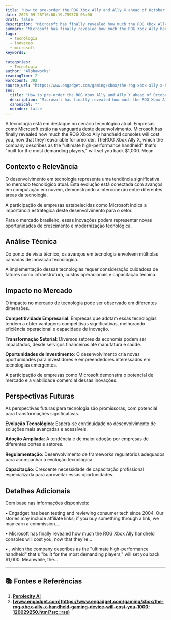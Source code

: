 ```yaml
---
title: "How to pre-order the ROG Xbox Ally and Ally X ahead of October 16"
date: 2025-09-26T16:00:19.759578-03:00
draft: false
description: "Microsoft has finally revealed how much the ROG Xbox Ally handheld consoles will cost you, now that they'reavailable for preorder. TheROG Xbox Ally X, which ..."
summary: "Microsoft has finally revealed how much the ROG Xbox Ally handheld consoles will cost you, now that they'reavailable for preorder. TheROG Xbox Ally X, which ..."
tags:
  - tecnologia
  - inovacao
  - microsoft
keywords:

categories:
  - Tecnologia
author: "Alphaworks"
readingTime: 2
wordCount: 392
source_url: "https://www.engadget.com/gaming/xbox/the-rog-xbox-ally-x-handheld-gaming-device-will-cost-you-1000-120029250.html?src=rss"
seo:
  title: "How to pre-order the ROG Xbox Ally and Ally X ahead of October 16"
  description: "Microsoft has finally revealed how much the ROG Xbox Ally handheld consoles will cost you, now that they'reavailable for preorder. TheROG Xbox Ally X, which ..."
  canonical: ""
  noindex: false
---
```


A tecnologia está em destaque no cenário tecnológico atual. Empresas como Microsoft estão na vanguarda deste desenvolvimento. Microsoft has finally revealed how much the ROG Xbox Ally handheld consoles will cost you, now that they'reavailable for preorder. TheROG Xbox Ally X, which the company describes as the "ultimate high-performance handheld" that's "built for the most demanding players," will set you back $1,000. Mean

## Contexto e Relevância

O desenvolvimento em tecnologia representa uma tendência significativa no mercado tecnológico atual. Esta evolução está conectada com avanços em computação em nuvem, demonstrando a interconexão entre diferentes áreas da tecnologia.

A participação de empresas estabelecidas como Microsoft indica a importância estratégica deste desenvolvimento para o setor.

Para o mercado brasileiro, essas inovações podem representar novas oportunidades de crescimento e modernização tecnológica.
## Análise Técnica

Do ponto de vista técnico, os avanços em tecnologia envolvem múltiplas camadas de inovação tecnológica.



A implementação dessas tecnologias requer consideração cuidadosa de fatores como infraestrutura, custos operacionais e capacitação técnica.
## Impacto no Mercado

O impacto no mercado de tecnologia pode ser observado em diferentes dimensões.

**Competitividade Empresarial**: Empresas que adotam essas tecnologias tendem a obter vantagens competitivas significativas, melhorando eficiência operacional e capacidade de inovação.

**Transformação Setorial**: Diversos setores da economia podem ser impactados, desde serviços financeiros até manufatura e saúde.

**Oportunidades de Investimento**: O desenvolvimento cria novas oportunidades para investidores e empreendedores interessados em tecnologias emergentes.

A participação de empresas como Microsoft demonstra o potencial de mercado e a viabilidade comercial dessas inovações.
## Perspectivas Futuras

As perspectivas futuras para tecnologia são promissoras, com potencial para transformações significativas.

**Evolução Tecnológica**: Espera-se continuidade no desenvolvimento de soluções mais avançadas e acessíveis.

**Adoção Ampliada**: A tendência é de maior adoção por empresas de diferentes portes e setores.

**Regulamentação**: Desenvolvimento de frameworks regulatórios adequados para acompanhar a evolução tecnológica.

**Capacitação**: Crescente necessidade de capacitação profissional especializada para aproveitar essas oportunidades.
## Detalhes Adicionais

Com base nas informações disponíveis:

• Engadget has been testing and reviewing consumer tech since 2004. Our stories may include affiliate links; if you buy something through a link, we may earn a commission....

• Microsoft has finally revealed how much the ROG Xbox Ally handheld consoles will cost you, now that they're...

• , which the company describes as the "ultimate high-performance handheld" that's "built for the most demanding players," will set you back $1,000. Meanwhile, the...



---

## 📚 Fontes e Referências

1. **[Perplexity AI](https://www.perplexity.ai/)**
2. **[www.engadget.com](https://www.engadget.com/gaming/xbox/the-rog-xbox-ally-x-handheld-gaming-device-will-cost-you-1000-120029250.html?src=rss)**
